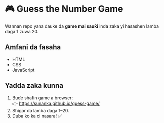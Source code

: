 # 🎮 Guess the Number Game

Wannan repo yana dauke da **game mai sauƙi** inda zaka yi hasashen lamba daga 1 zuwa 20.

## Amfani da fasaha
- HTML  
- CSS  
- JavaScript  

## Yadda zaka kunna
1. Buɗe shafin game a browser:  
   👉 https://sunanka.github.io/guess-game/
2. Shigar da lamba daga 1–20.  
3. Duba ko ka ci nasara! ✅
